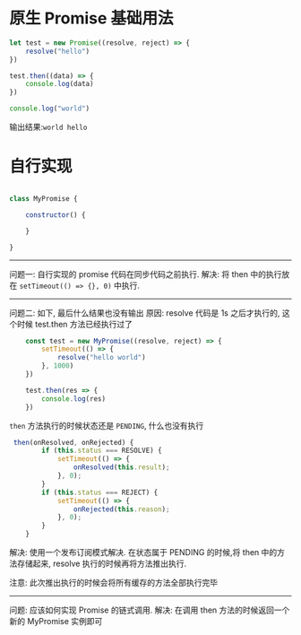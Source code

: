 # 原生 Promise 基础用法

```javascript
let test = new Promise((resolve, reject) => {
    resolve("hello")
})

test.then((data) => {
    console.log(data)
})

console.log("world")
```

输出结果:`world hello`

# 自行实现

```javascript

class MyPromise {

    constructor() {

    }

}

```

---

问题一: 自行实现的 promise 代码在同步代码之前执行.
解决: 将 then 中的执行放在 `setTimeout(() => {}, 0)` 中执行.

---

问题二: 如下, 最后什么结果也没有输出
原因: resolve 代码是 1s 之后才执行的, 这个时候 test.then 方法已经执行过了

```javascript
    const test = new MyPromise((resolve, reject) => {
        setTimeout(() => {
            resolve("hello world")
        }, 1000)
    })

    test.then(res => {
        console.log(res)
    })
```

`then` 方法执行的时候状态还是 `PENDING`, 什么也没有执行

```javascript
 then(onResolved, onRejected) {
        if (this.status === RESOLVE) {
            setTimeout(() => {
                onResolved(this.result);
            }, 0);
        }
        if (this.status === REJECT) {
            setTimeout(() => {
                onRejected(this.reason);
            }, 0);
        }
    }

```

解决: 使用一个发布订阅模式解决. 在状态属于 PENDING 的时候,将 then 中的方法存储起来, resolve 执行的时候再将方法推出执行.

注意: 此次推出执行的时候会将所有缓存的方法全部执行完毕

---

问题: 应该如何实现 Promise 的链式调用.
解决: 在调用 then 方法的时候返回一个新的 MyPromise 实例即可
